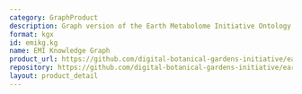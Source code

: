 ```yaml
---
category: GraphProduct
description: Graph version of the Earth Metabolome Initiative Ontology
format: kgx
id: emikg.kg
name: EMI Knowledge Graph
product_url: https://github.com/digital-botanical-gardens-initiative/earth_metabolome_ontology
repository: https://github.com/digital-botanical-gardens-initiative/earth_metabolome_ontology
layout: product_detail
---
```

